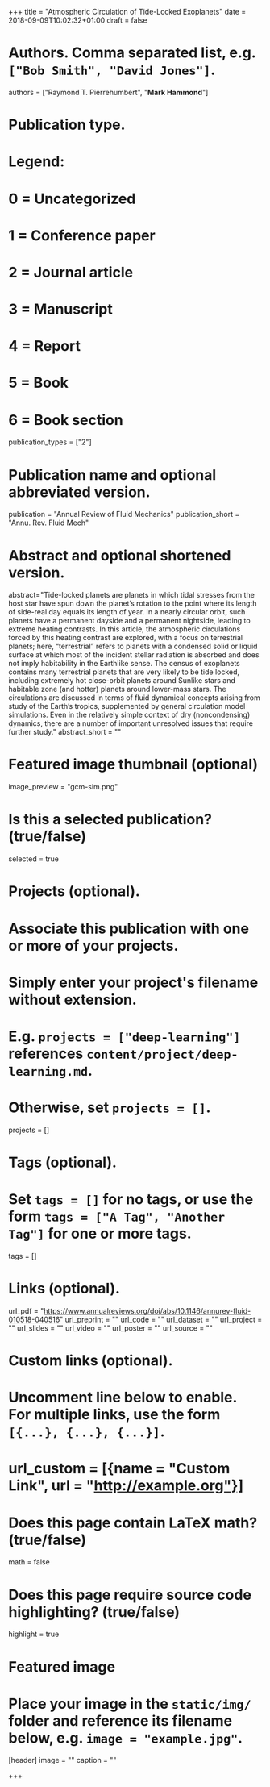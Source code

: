 +++
title = "Atmospheric Circulation of Tide-Locked Exoplanets"
date = 2018-09-09T10:02:32+01:00
draft = false

# Authors. Comma separated list, e.g. `["Bob Smith", "David Jones"]`.
authors = ["Raymond T. Pierrehumbert", "**Mark Hammond**"]

# Publication type.
# Legend:
# 0 = Uncategorized
# 1 = Conference paper
# 2 = Journal article
# 3 = Manuscript
# 4 = Report
# 5 = Book
# 6 = Book section
publication_types = ["2"]

# Publication name and optional abbreviated version.
publication = "Annual Review of Fluid Mechanics"
publication_short = "Annu. Rev. Fluid Mech"

# Abstract and optional shortened version.
abstract="Tide-locked planets are planets in which tidal stresses from the host star have spun down the planet’s rotation to the point where its length of side-real day equals its length of year. In a nearly circular orbit, such planets have a permanent dayside and a permanent nightside, leading to extreme heating contrasts. In this article, the atmospheric circulations forced by this heating contrast are explored, with a focus on terrestrial planets; here, “terrestrial” refers to planets with a condensed solid or liquid surface at which most of the incident stellar radiation is absorbed and does not imply habitability in the Earthlike sense. The census of exoplanets contains many terrestrial planets that are very likely to be tide locked, including extremely hot close-orbit planets around Sunlike stars and habitable zone (and hotter) planets around lower-mass stars. The circulations are discussed in terms of fluid dynamical concepts arising from study of the Earth’s tropics, supplemented by general circulation model simulations. Even in the relatively simple context of dry (noncondensing) dynamics, there are a number of important unresolved issues that require further study."
abstract_short = ""

# Featured image thumbnail (optional)
image_preview = "gcm-sim.png"

# Is this a selected publication? (true/false)
selected = true

# Projects (optional).
#   Associate this publication with one or more of your projects.
#   Simply enter your project's filename without extension.
#   E.g. `projects = ["deep-learning"]` references `content/project/deep-learning.md`.
#   Otherwise, set `projects = []`.
projects = []

# Tags (optional).
#   Set `tags = []` for no tags, or use the form `tags = ["A Tag", "Another Tag"]` for one or more tags.
tags = []

# Links (optional).
url_pdf = "https://www.annualreviews.org/doi/abs/10.1146/annurev-fluid-010518-040516"
url_preprint = ""
url_code = ""
url_dataset = ""
url_project = ""
url_slides = ""
url_video = ""
url_poster = ""
url_source = ""

# Custom links (optional).
#   Uncomment line below to enable. For multiple links, use the form `[{...}, {...}, {...}]`.
# url_custom = [{name = "Custom Link", url = "http://example.org"}]

# Does this page contain LaTeX math? (true/false)
math = false

# Does this page require source code highlighting? (true/false)
highlight = true

# Featured image
# Place your image in the `static/img/` folder and reference its filename below, e.g. `image = "example.jpg"`.
[header]
image = ""
caption = ""

+++
